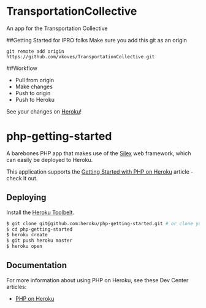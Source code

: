 # TransportationCollective
An app for the Transportation Collective

##Getting Started for IPRO folks
Make sure you add this git as an origin
```
git remote add origin https://github.com/vkoves/TransportationCollective.git
```

##Workflow
- Pull from origin
- Make changes
- Push to origin
- Push to Heroku

See your changes on [Heroku](http://aqueous-wildwood-43521.herokuapp.com/)!


# php-getting-started

A barebones PHP app that makes use of the [Silex](http://silex.sensiolabs.org/) web framework, which can easily be deployed to Heroku.

This application supports the [Getting Started with PHP on Heroku](https://devcenter.heroku.com/articles/getting-started-with-php) article - check it out.

## Deploying

Install the [Heroku Toolbelt](https://toolbelt.heroku.com/).

```sh
$ git clone git@github.com:heroku/php-getting-started.git # or clone your own fork
$ cd php-getting-started
$ heroku create
$ git push heroku master
$ heroku open
```

## Documentation

For more information about using PHP on Heroku, see these Dev Center articles:

- [PHP on Heroku](https://devcenter.heroku.com/categories/php)